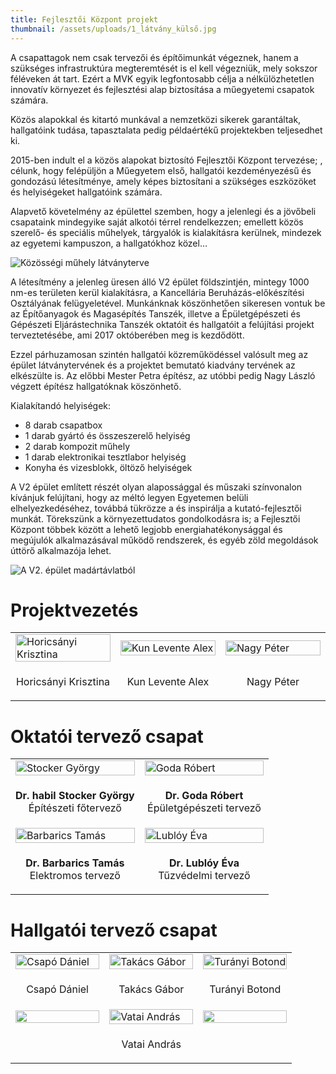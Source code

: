 ```yaml
---
title: Fejlesztői Központ projekt
thumbnail: /assets/uploads/1_látvány_külső.jpg
---
```

A csapattagok nem csak tervezői és építőimunkát végeznek, hanem a szükséges infrastruktúra megteremtését is el kell végezniük, mely sokszor féléveken át tart. Ezért a MVK egyik legfontosabb célja a nélkülözhetetlen innovatív környezet és fejlesztési alap biztosítása a műegyetemi csapatok számára.

Közös alapokkal és kitartó munkával a nemzetközi sikerek garantáltak, hallgatóink tudása, tapasztalata pedig példaértékű projektekben teljesedhet ki.

2015-ben indult el a közös alapokat biztosító Fejlesztői Központ tervezése; , célunk, hogy felépüljön a Műegyetem első, hallgatói kezdeményezésű és gondozású létesítménye, amely képes biztosítani a szükséges eszközöket és helyiségeket hallgatóink számára.

Alapvető követelmény az épülettel szemben, hogy a jelenlegi és a jövőbeli csapataink mindegyike saját alkotói térrel rendelkezzen; emellett közös szerelő- és speciális műhelyek, tárgyalók is kialakításra kerülnek, mindezek az egyetemi kampuszon, a hallgatókhoz közel…

![Közösségi műhely látványterve](/assets/uploads/2_látvány_workshop.jpg)

A létesítmény a jelenleg üresen álló V2 épület földszintjén, mintegy 1000 nm-es területen kerül kialakításra, a Kancellária Beruházás-előkészítési Osztályának felügyeletével. Munkánknak köszönhetően sikeresen vontuk be az Építőanyagok és Magasépítés Tanszék, illetve a Épületgépészeti és Gépészeti Eljárástechnika Tanszék oktatóit és hallgatóit a felújítási projekt terveztetésébe, ami 2017 októberében meg is kezdődött.

Ezzel párhuzamosan szintén hallgatói közreműködéssel valósult meg az épület látványtervének és a projektet bemutató kiadvány tervének az elkészülte is. Az előbbi Mester Petra építész, az utóbbi pedig Nagy László végzett építész hallgatóknak köszönhető.

Kialakítandó helyiségek:

* 8 darab csapatbox
* 1 darab gyártó és összeszerelő helyiség
* 2 darab kompozit műhely
* 1 darab elektronikai tesztlabor helyiség
* Konyha és vizesblokk, öltöző helyiségek

A V2 épület említett részét olyan alapossággal és műszaki színvonalon kívánjuk felújítani, hogy az méltó legyen Egyetemen belüli elhelyezkedéséhez, továbbá tükrözze a és inspirálja a kutató-fejlesztői munkát. Törekszünk a környezettudatos gondolkodásra is; a Fejlesztői Központ többek között a lehető legjobb energiahatékonysággal és megújulók alkalmazásával működő rendszerek, és egyéb zöld megoldások úttörő alkalmazója lehet.

![A V2. épület madártávlatból](/assets/uploads/00_helyszín.jpg)

# Projektvezetés

<table cellpadding="0" cellspacing="5" width="100%" border="0">
<tr>
<td width="33.3%"><img src="/assets/uploads/silu.jpg" width="100%" alt="Horicsányi Krisztina"></td>
<td width="33.3%"><img src="/assets/uploads/kun_levente.jpg" width="100%" alt="Kun Levente Alex"></td>
<td width="33.3%"><img src="/assets/uploads/nagy_peter.jpg" width="100%" alt="Nagy Péter"></td>
</tr>
<tr>
<td><p style="text-align: center;">Horicsányi Krisztina</p></td>
<td><p style="text-align: center;">Kun Levente Alex</p></td>
<td><p style="text-align: center;">Nagy Péter</p></td>
</tr>
</table> 

# Oktatói tervező csapat

 <table style="width:100%">

  <tr>
    <td width="50%"><a href="https://epito.bme.hu/stocker-gyorgy"><img src="/assets/uploads/stocker_gyorgy.jpg" width="100%" alt="Stocker György"></a></td>
    <td width="50%"><a href="https://epget.bme.hu/19-tanszek/munkatarsak/30-goda-robert"><img src="/assets/uploads/silu2.jpg" width="100%" alt="Goda Róbert"></a></td>
  </tr>
  <tr>
    <td><b><p style="text-align: center;">Dr. habil Stocker György</b> <br>Építészeti főtervező</br></p></td>
    <td><b><p style="text-align: center;">Dr. Goda Róbert</b><br>Épületgépészeti tervező</br></p></td>
  </tr>
<tr>
<td width="50%"><a href="http://www.mht.bme.hu/munkatarsak/oktatok/19-barbarics-tamas"><img src="/assets/uploads/silu2.jpg" width="100%" alt="Barbarics Tamás"></a></td>
    <td width="50%"><a href="https://epito.bme.hu/lubloy-eva"><img src="/assets/uploads/lubloy_eva2.jpg" width="100%" alt="Lublóy Éva"></a></td>
  </tr>
  <tr>
    <td><b><p style="text-align: center;">Dr. Barbarics Tamás</b> <br>Elektromos tervező</br></p></td>
    <td><b><p style="text-align: center;">Dr. Lublóy Éva </b><br>Tűzvédelmi tervező</br></p></td>
  </tr>
</tr>
</table> 

# Hallgatói tervező csapat

<table style="width:100%">
<tr>
<td width="33.3%"><img src="/assets/uploads/csapo_daniel.jpg" width="100%" alt="Csapó Dániel"></td>
<td width="33.3%"><img src="/assets/uploads/takacs_gabor.jpg" width="100%" alt="Takács Gábor"></td>
<td width="33.3%"><img src="/assets/uploads/turanyi_botond.jpg" width="100%" alt="Turányi Botond"></td>
</tr>
<tr>
<td width="33.3%"><p style="text-align: center;">Csapó Dániel</p></td>
<td width="33.3%"><p style="text-align: center;">Takács Gábor</p></td>
<td width="33.3%"><p style="text-align: center;">Turányi Botond</p></td>
</tr>
<tr>
<td width="33.3%"><img src="/assets/uploads/" width="100%" alt=""></td>
<td width="33.3%"><img src="/assets/uploads/vatai_andras.jpg" width="100%" alt="Vatai András"></td>
<td width="33.3%"><img src="/assets/uploads/" width="100%" alt=""></td>
</tr>
<tr>
<td width="33.3%"><p style="text-align: center;"></p></td>
<td width="33.3%"><p style="text-align: center;">Vatai András</p></td>
<td width="33.3%"><p style="text-align: center;"></p></td>
</tr>
</table> 
